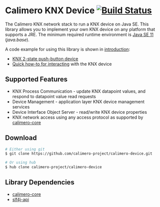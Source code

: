 Calimero KNX Device [![Build Status](https://travis-ci.org/calimero-project/calimero-device.svg?branch=master)](https://travis-ci.org/calimero-project/calimero-device)
===================

The Calimero KNX network stack to run a KNX device on Java SE. This library allows you to implement your own KNX device on any platform that supports a JRE. The minimum required runtime environment is [Java SE 11](https://jdk.java.net/11/) (_java.base_). 

A code example for using this library is shown in [introduction](https://github.com/calimero-project/introduction):

* [KNX 2-state push-button device](https://github.com/calimero-project/introduction/blob/master/src/main/java/PushButtonDevice.java) 
* [Quick how-to for interacting](https://github.com/calimero-project/introduction) with the KNX device


Supported Features
----

* KNX Process Communication - update KNX datapoint values, and respond to datapoint value read requests
* Device Management - application layer KNX device management services
* Device Interface Object Server - read/write KNX device properties
* KNX network access using any access protocol as supported by [calimero-core](https://github.com/calimero-project/calimero)

Download
----

~~~ sh
# Either using git
$ git clone https://github.com/calimero-project/calimero-device.git

# Or using hub
$ hub clone calimero-project/calimero-device
~~~


Library Dependencies
----

* [calimero-core](https://github.com/calimero-project/calimero)
* [slf4j-api](http://www.slf4j.org/)

